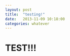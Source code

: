 ```yaml
---
layout: post
title:  "testing!"
date:   2013-11-09 10:18:00
categories: whatever
---
```


<h1>TEST!!!</h1>
